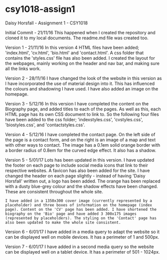 # csy1018-assign1
Daisy Horsfall - Assignment 1 - CSY1018


Initial Commit - 21/11/16
	This happened when I created the repository and cloned it to my local documents. The readme.md file was created too.

Version 1 - 21/11/16
	In this version 4 HTML files have been added; 'index.html', 'cv.html', 'bio.html' and 'contact.html'.
	A css folder that contains the 'styles.css' file has also been added. I created the layout for the webpages, mainly working on the header and nav bar, and making sure all the links work.

Version 2 - 28/11/16
	I have changed the look of the website in this version as I have incorporated the use of material design into it. This has influenced the colours and shadowing I have used. I have also added an image on the homepage.

Version 3 - 5/12/16
	In this version I have completed the content on the Biography page, and added titles to each of the pages. As well as this, each HTML page has its own CSS document to link to. So the following four files have been added to the css folder; 'indexstyles.css', 'cvstyles.css', 'biostyles.css', and 'contactstyles.css'.

Version 4 - 5/12/16
	I have completed the contact page. On the left side of the page is a contact form, and on the right is an image of a map and text with other ways to contact. The image has a 0.1em solid orange border with a border radius of 0.8em for the curved edge effect. It also has a shadow.

Version 5 - 5/01/17
	Lots has been updated in this version. I have updated the footer on each page to include social media icons that link to their respective websites. A favicon has also been added for the site. I have changed the header on each page slightly - instead of having 'Daisy Horsfall' written out, a logo has been added. The orange has been replaced with a dusty blue-grey colour and the shadow effects have been changed. These are consistent throughout the whole site.

	I have added in a 1350x300 cover image (currently represented by a placeholder) and three boxes of information on the homepage (index page). Content on the 'CV' page has been added. I have shortened the biography on the 'Bio' page and have added 3 300x175 images (represented by placeholders). The styling on the 'Contact' page has also been updated to make the whole site consistent.

Version 6 - 6/01/17
	I have added in a media query	to adapt the website so it can be displayed well on mobile devices. It has a perimeter of 1 and 500px.

Version 7 - 6/01/17
	I have added in a second media query so the website can be displayed well on a tablet device. It has a perimeter of 501 - 1024px.
